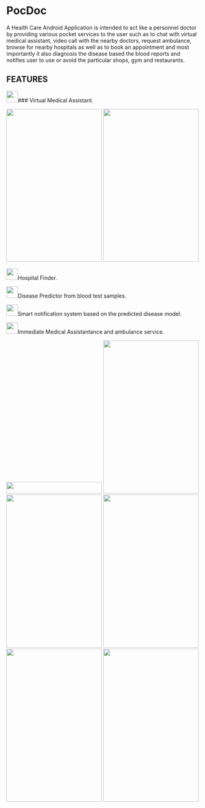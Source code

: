 # PocDoc

A Health Care Android Application is intended to act like a personnel doctor by providing various pocket services to the user such as to chat with virtual medical assistant, video call with the nearby doctors, request ambulance, browse for nearby hospitals as well as to book an appointment and most importantly it also diagnosis the disease based the blood reports and notifies user to use or avoid the particular shops, gym and restaurants.

## FEATURES

<img src="https://user-images.githubusercontent.com/32200474/80802599-622e9d00-8bcd-11ea-9637-bc04527aca55.png" width="30" height="30">### Virtual Medical Assistant.

<img src="https://user-images.githubusercontent.com/32200474/80803403-cc484180-8bcf-11ea-984a-9ba885a328a1.jpeg" width="250" height="400">  <img src="https://user-images.githubusercontent.com/32200474/80803413-d36f4f80-8bcf-11ea-820b-b8a439e3075a.png" width="250" height="400">

<img src="https://user-images.githubusercontent.com/32200474/80802605-6b1f6e80-8bcd-11ea-84f2-21c843eb0ec6.png" width="30" height="30">Hospital Finder.

<img src="https://user-images.githubusercontent.com/32200474/80802613-707cb900-8bcd-11ea-99c9-1e415bc1b858.png" width="30" height="30">Disease Predictor from blood test samples.

<img src="https://user-images.githubusercontent.com/32200474/80802623-75da0380-8bcd-11ea-8266-e6a79a054b59.png" width="30" height="30">Smart notification system based on the predicted disease model.

<img src="https://user-images.githubusercontent.com/32200474/80802628-7a062100-8bcd-11ea-9566-5ecd4bec0424.png" width="30" height="30">Immediate Medical Assistantance and ambulance service.


<img src="https://user-images.githubusercontent.com/32200474/80803510-1e896280-8bd0-11ea-8567-cdd89fd781ac.png" width="250" height="30">
<img src="https://user-images.githubusercontent.com/32200474/80803512-20ebbc80-8bd0-11ea-94ae-9e2156cbcd78.png)" width="250" height="400">
<img src="https://user-images.githubusercontent.com/32200474/80803527-28ab6100-8bd0-11ea-8aef-9f5595f0f591.png)" width="250" height="400">
<img src="https://user-images.githubusercontent.com/32200474/80803536-352fb980-8bd0-11ea-9428-1a478c370682.jpeg)" width="250" height="400">
<img src="https://user-images.githubusercontent.com/32200474/80803542-382aaa00-8bd0-11ea-89b6-82c9e235396a.jpeg)" width="250" height="400">
<img src="https://user-images.githubusercontent.com/32200474/80803595-64462b00-8bd0-11ea-977e-361a81bb2f4a.png)" width="250" height="400">

